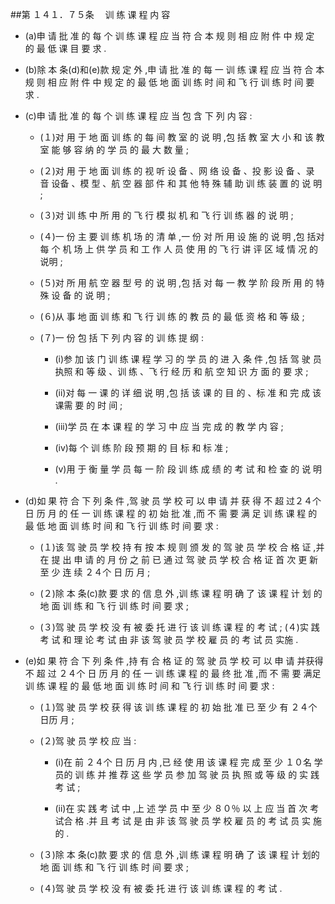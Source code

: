 ##第 １４１．７５条 　训 练 课 程 内 容

- (a)申 请 批 准 的 每 个 训 练 课 程 应 当 符 合 本 规 则 相 应 附 件 中 规 定 的 最 低 课 目 要 求 .

- (b)除 本 条(d)和(e)款 规 定 外 ,申 请 批 准 的 每 一 训 练 课 程 应 当 符 合 本 规 则 相 应 附 件 中 规 定 的 最 低 地 面 训 练 时 间 和 飞 行 训 练 时 间 要 求 .

- (c)申 请 批 准 的 每 个 训 练 课 程 应 当 包 含 下 列 内 容 : 

  + (１)对 用 于 地 面 训 练 的 每 间 教 室 的 说 明 ,包 括 教 室 大 小 和 该 教室 能 够 容 纳 的 学 员 的 最 大 数 量 ; 

  + (２)对 用 于 地 面 训 练 的 视 听 设 备 、网 络 设 备 、投 影 设 备 、录 音 设备 、模 型 、航 空 器 部 件 和 其 他 特 殊 辅 助 训 练 装 置 的 说 明 ; 

  + (３)对 训 练 中 所 用 的 飞 行 模 拟 机 和 飞 行 训 练 器 的 说 明 ; 

  + (４)一 份 主 要 训 练 机 场 的 清 单 ,一 份 对 所 用 设 施 的 说 明 ,包 括对 每 个 机 场 上 供 学 员 和 工 作 人 员 使 用 的 飞 行 讲 评 区 域 情 况 的 说明 ;

  + (５)对 所 用 航 空 器 型 号 的 说 明 ,包 括 对 每 一 教 学 阶 段 所 用 的 特殊 设 备 的 说 明 ;

  + (６)从 事 地 面 训 练 和 飞 行 训 练 的 教 员 的 最 低 资 格 和 等 级 ; 

  + (７)一 份 包 括 下 列 内 容 的 训 练 提 纲 : 

    * (i)参 加 该 门 训 练 课 程 学 习 的 学 员 的 进 入 条 件 ,包 括 驾 驶 员 执照 和 等 级 、训 练 、飞 行 经 历 和 航 空 知 识 方 面 的 要 求 ; 

    * (ii)对 每 一 课 的 详 细 说 明 ,包 括 该 课 的 目 的 、标 准 和 完 成 该 课需 要 的 时 间 ; 

    * (iii)学 员 在 本 课 程 的 学 习 中 应 当 完 成 的 教 学 内 容 ; 

    * (iv)每 个 训 练 阶 段 预 期 的 目 标 和 标 准 ; 

    * (v)用 于 衡 量 学 员 每 一 阶 段 训 练 成 绩 的 考 试 和 检 查 的 说 明 . 

- (d)如 果 符 合 下 列 条 件 ,驾 驶 员 学 校 可 以 申 请 并 获 得 不 超 过２４个 日 历 月 的 任 一 训 练 课 程 的 初 始 批 准 ,而 不 需 要 满 足 训 练 课 程 的 最 低 地 面 训 练 时 间 和 飞 行 训 练 时 间 要 求 :

  + (１)该 驾 驶 员 学 校 持 有 按 本 规 则 颁 发 的 驾 驶 员 学 校 合 格 证 ,并 在 提 出 申 请 的 月 份 之 前 已 通 过 驾 驶 员 学 校 合 格 证 首 次 更 新 至 少 连 续 ２４个 日 历 月 ;

  + (２)除 本 条(c)款 要 求 的 信 息 外 ,训 练 课 程 明 确 了 该 课 程 计 划 的 地 面 训 练 和 飞 行 训 练 时 间 要 求 ;

  + (３)驾 驶 员 学 校 没 有 被 委 托 进 行 该 训 练 课 程 的 考 试 ; (４)实 践 考 试 和 理 论 考 试 由 非 该 驾 驶 员 学 校 雇 员 的 考 试 员 实施 .

- (e)如 果 符 合 下 列 条 件 ,持 有 合 格 证 的 驾 驶 员 学 校 可 以 申 请 并获得 不 超 过 ２４个 日 历 月 的 任 一 训 练 课 程 的 最 终 批 准 ,而 不 需 要 满足 训 练 课 程 的 最 低 地 面 训 练 时 间 和 飞 行 训 练 时 间 要 求 : 

  + (１)驾 驶 员 学 校 获 得 该 训 练 课 程 的 初 始 批 准 已 至 少 有 ２４个 日历 月 ; 

  + (２)驾 驶 员 学 校 应 当 : 

    * (i)在 前 ２４个 日 历 月 内 ,已 经 使 用 该 课 程 完 成 至 少 １０名 学 员的 训 练 并 推 荐 这 些 学 员 参 加 驾 驶 员 执 照 或 等 级 的 实 践 考 试 ; 

    * (ii)在 实 践 考 试 中 ,上 述 学 员 中 至 少 ８０％ 以 上 应 当 首 次 考 试合 格 .并 且 考 试 是 由 非 该 驾 驶 员 学 校 雇 员 的 考 试 员 实 施 的 . 

  + (３)除 本 条(c)款 要 求 的 信 息 外 ,训 练 课 程 明 确 了 该 课 程 计 划的 地 面 训 练 和 飞 行 训 练 时 间 要 求 ; 

  + (４)驾 驶 员 学 校 没 有 被 委 托 进 行 该 训 练 课 程 的 考 试 . 